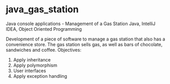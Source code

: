 # java_gas_station
Java console applications - Management of a Gas Station Java, IntelliJ IDEA, Object Oriented Programming


Development of a piece of software to manage a gas station that also has a convenience store. 
The gas station sells gas, as well as bars of chocolate, sandwiches and coffee. 
Objectives:
1. Apply inheritance
2. Apply polymorphism
3. User interfaces
4. Apply exception handling
